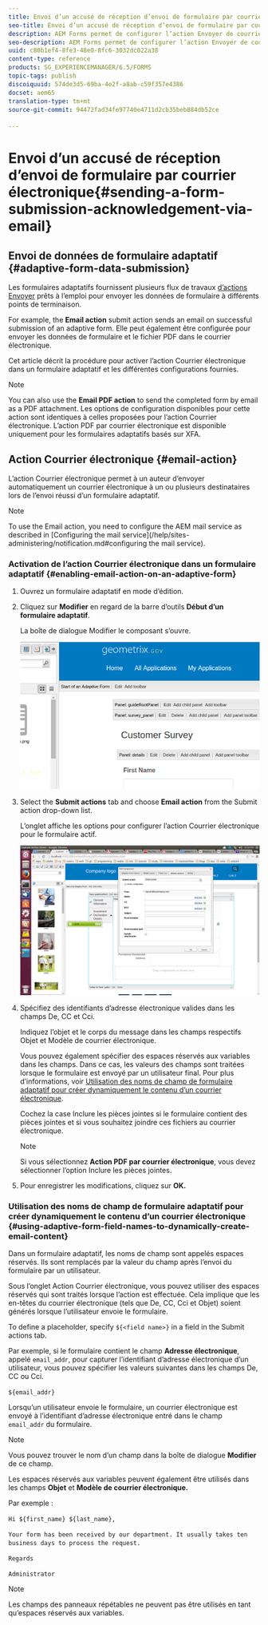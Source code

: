 ```yaml
---
title: Envoi d’un accusé de réception d’envoi de formulaire par courrier électronique
seo-title: Envoi d’un accusé de réception d’envoi de formulaire par courrier électronique
description: AEM Forms permet de configurer l’action Envoyer de courrier électronique qui envoie un accusé de réception à un utilisateur lors de l’envoi du formulaire.
seo-description: AEM Forms permet de configurer l’action Envoyer de courrier électronique qui envoie un accusé de réception à un utilisateur lors de l’envoi du formulaire.
uuid: c80b1ef4-8fe3-48e0-8fc6-3032dc022a38
content-type: reference
products: SG_EXPERIENCEMANAGER/6.5/FORMS
topic-tags: publish
discoiquuid: 574de3d5-69ba-4e2f-a8ab-c59f357e4386
docset: aem65
translation-type: tm+mt
source-git-commit: 94472fad34fe97740e4711d2cb35beb884db52ce

---
```



# Envoi d’un accusé de réception d’envoi de formulaire par courrier électronique{#sending-a-form-submission-acknowledgement-via-email}

## Envoi de données de formulaire adaptatif {#adaptive-form-data-submission}

Les formulaires adaptatifs fournissent plusieurs flux de travaux [d’actions Envoyer](../../forms/using/configuring-submit-actions.md) prêts à l’emploi pour envoyer les données de formulaire à différents points de terminaison.

For example, the **Email action** submit action sends an email on successful submission of an adaptive form. Elle peut également être configurée pour envoyer les données de formulaire et le fichier PDF dans le courrier électronique.

Cet article décrit la procédure pour activer l’action Courrier électronique dans un formulaire adaptatif et les différentes configurations fournies.

>[!NOTE]
>
>You can also use the **Email PDF action** to send the completed form by email as a PDF attachment. Les options de configuration disponibles pour cette action sont identiques à celles proposées pour l’action Courrier électronique. L’action PDF par courrier électronique est disponible uniquement pour les formulaires adaptatifs basés sur XFA.

## Action Courrier électronique {#email-action}

L’action Courrier électronique permet à un auteur d’envoyer automatiquement un courrier électronique à un ou plusieurs destinataires lors de l’envoi réussi d’un formulaire adaptatif.

>[!NOTE]
>
>To use the Email action, you need to configure the AEM mail service as described in [Configuring the mail service](/help/sites-administering/notification.md#configuring the mail service).

### Activation de l’action Courrier électronique dans un formulaire adaptatif {#enabling-email-action-on-an-adaptive-form}

1. Ouvrez un formulaire adaptatif en mode d’édition.

1. Cliquez sur **Modifier** en regard de la barre d’outils **Début d’un formulaire adaptatif**.

   La boîte de dialogue Modifier le composant s’ouvre.

   ![Boîte de dialogue Modifier le composant d’un formulaire adaptatif](assets/start_of_adp_form.png)

1. Select the **Submit actions** tab and choose **Email action** from the Submit action drop-down list.

   L’onglet affiche les options pour configurer l’action Courrier électronique pour le formulaire actif.

   ![Onglet Actions Envoyer](assets/dialog.png)

1. Spécifiez des identifiants d’adresse électronique valides dans les champs De, CC et Cci.

   Indiquez l’objet et le corps du message dans les champs respectifs Objet et Modèle de courrier électronique.

   Vous pouvez également spécifier des espaces réservés aux variables dans les champs. Dans ce cas, les valeurs des champs sont traitées lorsque le formulaire est envoyé par un utilisateur final. Pour plus d’informations, voir [Utilisation des noms de champ de formulaire adaptatif pour créer dynamiquement le contenu d’un courrier électronique](../../forms/using/form-submission-receipt-via-email.md#p-using-adaptive-form-field-names-to-dynamically-create-email-content-p).

   Cochez la case Inclure les pièces jointes si le formulaire contient des pièces jointes et si vous souhaitez joindre ces fichiers au courrier électronique.

   >[!NOTE]
   >
   >Si vous sélectionnez **Action PDF par courrier électronique**, vous devez sélectionner l’option Inclure les pièces jointes.

1. Pour enregistrer les modifications, cliquez sur **OK.**

### Utilisation des noms de champ de formulaire adaptatif pour créer dynamiquement le contenu d’un courrier électronique {#using-adaptive-form-field-names-to-dynamically-create-email-content}

Dans un formulaire adaptatif, les noms de champ sont appelés espaces réservés. Ils sont remplacés par la valeur du champ après l’envoi du formulaire par un utilisateur.

Sous l’onglet Action Courrier électronique, vous pouvez utiliser des espaces réservés qui sont traités lorsque l’action est effectuée. Cela implique que les en-têtes du courrier électronique (tels que De, CC, Cci et Objet) soient générés lorsque l’utilisateur envoie le formulaire.

To define a placeholder, specify `${<field name>}` in a field in the Submit actions tab.

Par exemple, si le formulaire contient le champ **Adresse électronique**, appelé `email_addr`, pour capturer l’identifiant d’adresse électronique d’un utilisateur, vous pouvez spécifier les valeurs suivantes dans les champs De, CC ou Cci.

`${email_addr}`

Lorsqu’un utilisateur envoie le formulaire, un courrier électronique est envoyé à l’identifiant d’adresse électronique entré dans le champ `email_addr` du formulaire.

>[!NOTE]
>
>Vous pouvez trouver le nom d’un champ dans la boîte de dialogue **Modifier** de ce champ.

Les espaces réservés aux variables peuvent également être utilisés dans les champs **Objet** et **Modèle de courrier électronique.**

Par exemple :

`Hi ${first_name} ${last_name},`

`Your form has been received by our department. It usually takes ten business days to process the request.`

`Regards`

`Administrator`

>[!NOTE]
>
>Les champs des panneaux répétables ne peuvent pas être utilisés en tant qu’espaces réservés aux variables.

